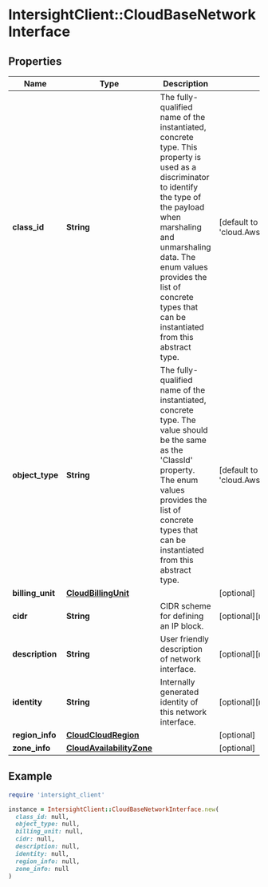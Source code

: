 # IntersightClient::CloudBaseNetworkInterface

## Properties

| Name | Type | Description | Notes |
| ---- | ---- | ----------- | ----- |
| **class_id** | **String** | The fully-qualified name of the instantiated, concrete type. This property is used as a discriminator to identify the type of the payload when marshaling and unmarshaling data. The enum values provides the list of concrete types that can be instantiated from this abstract type. | [default to &#39;cloud.AwsNetworkInterface&#39;] |
| **object_type** | **String** | The fully-qualified name of the instantiated, concrete type. The value should be the same as the &#39;ClassId&#39; property. The enum values provides the list of concrete types that can be instantiated from this abstract type. | [default to &#39;cloud.AwsNetworkInterface&#39;] |
| **billing_unit** | [**CloudBillingUnit**](CloudBillingUnit.md) |  | [optional] |
| **cidr** | **String** | CIDR scheme for defining an IP block. | [optional][readonly] |
| **description** | **String** | User friendly description of network interface. | [optional][readonly] |
| **identity** | **String** | Internally generated identity of this network interface. | [optional][readonly] |
| **region_info** | [**CloudCloudRegion**](CloudCloudRegion.md) |  | [optional] |
| **zone_info** | [**CloudAvailabilityZone**](CloudAvailabilityZone.md) |  | [optional] |

## Example

```ruby
require 'intersight_client'

instance = IntersightClient::CloudBaseNetworkInterface.new(
  class_id: null,
  object_type: null,
  billing_unit: null,
  cidr: null,
  description: null,
  identity: null,
  region_info: null,
  zone_info: null
)
```

